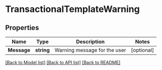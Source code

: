 # TransactionalTemplateWarning

## Properties

Name | Type | Description | Notes
------------ | ------------- | ------------- | -------------
**Message** | **string** | Warning message for the user |[optional] 

[[Back to Model list]](../README.md#documentation-for-models) [[Back to API list]](../README.md#documentation-for-api-endpoints) [[Back to README]](../README.md)


